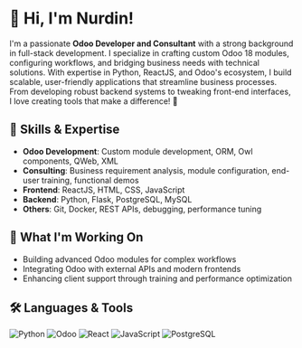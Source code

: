 # 👋 Hi, I'm Nurdin!

I'm a passionate **Odoo Developer and Consultant** with a strong background in full-stack development. I specialize in crafting custom Odoo 18 modules, configuring workflows, and bridging business needs with technical solutions. With expertise in Python, ReactJS, and Odoo's ecosystem, I build scalable, user-friendly applications that streamline business processes. From developing robust backend systems to tweaking front-end interfaces, I love creating tools that make a difference! 🚀

## 🌟 Skills & Expertise
- **Odoo Development**: Custom module development, ORM, Owl components, QWeb, XML
- **Consulting**: Business requirement analysis, module configuration, end-user training, functional demos
- **Frontend**: ReactJS, HTML, CSS, JavaScript
- **Backend**: Python, Flask, PostgreSQL, MySQL
- **Others**: Git, Docker, REST APIs, debugging, performance tuning

## 🌱 What I'm Working On
- Building advanced Odoo modules for complex workflows
- Integrating Odoo with external APIs and modern frontends
- Enhancing client support through training and performance optimization

## 🛠️ Languages & Tools
![Python](https://img.shields.io/badge/python-3670A0?style=for-the-badge&logo=python&logoColor=ffdd54) ![Odoo](https://img.shields.io/badge/Odoo-714B67?style=for-the-badge&logo=odoo&logoColor=white) ![React](https://img.shields.io/badge/react-%2320232a.svg?style=for-the-badge&logo=react&logoColor=%2361DAFB) ![JavaScript](https://img.shields.io/badge/javascript-%23323330.svg?style=for-the-badge&logo=javascript&logoColor=%23F7DF1E) ![PostgreSQL](https://img.shields.io/badge/postgresql-%23316192.svg?style=for-the-badge&logo=postgresql&logoColor=white)






